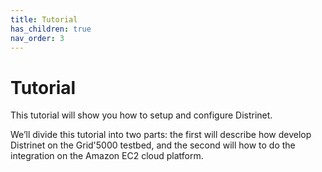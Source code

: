 ```yaml
---
title: Tutorial
has_children: true
nav_order: 3
---
```


# Tutorial

This tutorial will show you how to setup and configure Distrinet.   

We’ll divide this tutorial into two parts: the first will describe how develop Distrinet on the Grid'5000 testbed, and the second will how to do the integration on the Amazon EC2 cloud platform.
